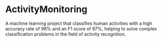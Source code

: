 # ActivityMonitoring
A machine learning project that classifies human activities with a high accuracy rate of 98% and an F1 score of 97%, helping to solve complex classification problems in the field of activity recognition.
